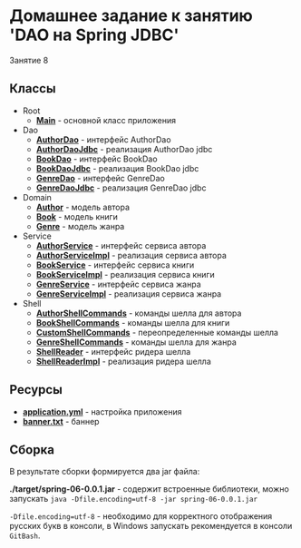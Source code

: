 # Домашнее задание к занятию 'DAO на Spring JDBC'

Занятие 8

## Классы

* Root
    * **[Main](src/main/java/ru/otus/spring/project/Main.java)** - основной класс приложения
* Dao
    * **[AuthorDao](src/main/java/ru/otus/spring/project/repositories/AuthorRepository.java)** - интерфейс AuthorDao
    * **[AuthorDaoJdbc](src/main/java/ru/otus/spring/project/repositories/AuthorRepositoryJpa.java)** - реализация AuthorDao jdbc 
    * **[BookDao](src/main/java/ru/otus/spring/project/repositories/BookRepository.java)** - интерфейс BookDao
    * **[BookDaoJdbc](src/main/java/ru/otus/spring/project/repositories/BookRepositoryJpa.java)** - реализация BookDao jdbc 
    * **[GenreDao](src/main/java/ru/otus/spring/project/repositories/GenreRepository.java)** - интерфейс GenreDao
    * **[GenreDaoJdbc](src/main/java/ru/otus/spring/project/repositories/GenreRepositoryJpa.java)** - реализация GenreDao jdbc
* Domain
    * **[Author](src/main/java/ru/otus/spring/project/models/Author.java)** - модель автора
    * **[Book](src/main/java/ru/otus/spring/project/models/Book.java)** - модель книги
    * **[Genre](src/main/java/ru/otus/spring/project/models/Genre.java)** - модель жанра   
* Service
    * **[AuthorService](src/main/java/ru/otus/spring/project/service/AuthorService.java)** - интерфейс сервиса автора
    * **[AuthorServiceImpl](src/main/java/ru/otus/spring/project/service/AuthorServiceImpl.java)** - реализация сервиса автора
    * **[BookService](src/main/java/ru/otus/spring/project/service/BookService.java)** - интерфейс сервиса книги
    * **[BookServiceImpl](src/main/java/ru/otus/spring/project/service/BookServiceImpl.java)** - реализация сервиса книги
    * **[GenreService](src/main/java/ru/otus/spring/project/service/GenreService.java)** - интерфейс сервиса жанра
    * **[GenreServiceImpl](src/main/java/ru/otus/spring/project/service/GenreServiceImpl.java)** - реализация сервиса жанра
* Shell
    * **[AuthorShellCommands](src/main/java/ru/otus/spring/project/shell/AuthorShellCommands.java)** - команды шелла для автора
    * **[BookShellCommands](src/main/java/ru/otus/spring/project/shell/BookShellCommands.java)** - команды шелла для книги
    * **[CustomShellCommands](src/main/java/ru/otus/spring/project/shell/CustomShellQuit.java)** - переопределенные команды шелла
    * **[GenreShellCommands](src/main/java/ru/otus/spring/project/shell/GenreShellCommands.java)** - команды шелла для жанра
    * **[ShellReader](src/main/java/ru/otus/spring/project/shell/ShellReader.java)** - интерфейс ридера шелла 
    * **[ShellReaderImpl](src/main/java/ru/otus/spring/project/shell/ShellReaderImpl.java)** - реализация ридера шелла

## Ресурсы

* **[application.yml](src/main/resources/application.yml)** - настройка приложения
* **[banner.txt](src/main/resources/banner.txt)** - баннер

## Сборка

В результате сборки формируется два jar файла:

**./target/spring-06-0.0.1.jar** - содержит встроенные библиотеки, можно запускать
`java -Dfile.encoding=utf-8 -jar spring-06-0.0.1.jar`

`-Dfile.encoding=utf-8` - необходимо для корректного отображения русских букв в консоли, в Windows запускать рекомендуется в консоли `GitBash`. 
  